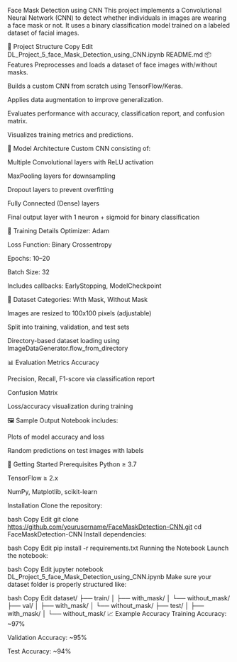  Face Mask Detection using CNN
This project implements a Convolutional Neural Network (CNN) to detect whether individuals in images are wearing a face mask or not. It uses a binary classification model trained on a labeled dataset of facial images.

📁 Project Structure
Copy
Edit
DL_Project_5_face_Mask_Detection_using_CNN.ipynb
README.md
📦 Features
Preprocesses and loads a dataset of face images with/without masks.

Builds a custom CNN from scratch using TensorFlow/Keras.

Applies data augmentation to improve generalization.

Evaluates performance with accuracy, classification report, and confusion matrix.

Visualizes training metrics and predictions.

🧠 Model Architecture
Custom CNN consisting of:

Multiple Convolutional layers with ReLU activation

MaxPooling layers for downsampling

Dropout layers to prevent overfitting

Fully Connected (Dense) layers

Final output layer with 1 neuron + sigmoid for binary classification

🧪 Training Details
Optimizer: Adam

Loss Function: Binary Crossentropy

Epochs: 10–20

Batch Size: 32

Includes callbacks: EarlyStopping, ModelCheckpoint

🧾 Dataset
Categories: With Mask, Without Mask

Images are resized to 100x100 pixels (adjustable)

Split into training, validation, and test sets

Directory-based dataset loading using ImageDataGenerator.flow_from_directory

📊 Evaluation Metrics
Accuracy

Precision, Recall, F1-score via classification report

Confusion Matrix

Loss/accuracy visualization during training

🖼️ Sample Output
Notebook includes:

Plots of model accuracy and loss

Random predictions on test images with labels

🚀 Getting Started
Prerequisites
Python ≥ 3.7

TensorFlow ≥ 2.x

NumPy, Matplotlib, scikit-learn

Installation
Clone the repository:

bash
Copy
Edit
git clone https://github.com/yourusername/FaceMaskDetection-CNN.git
cd FaceMaskDetection-CNN
Install dependencies:

bash
Copy
Edit
pip install -r requirements.txt
Running the Notebook
Launch the notebook:

bash
Copy
Edit
jupyter notebook DL_Project_5_face_Mask_Detection_using_CNN.ipynb
Make sure your dataset folder is properly structured like:

bash
Copy
Edit
dataset/
├── train/
│   ├── with_mask/
│   └── without_mask/
├── val/
│   ├── with_mask/
│   └── without_mask/
├── test/
│   ├── with_mask/
│   └── without_mask/
📈 Example Accuracy
Training Accuracy: ~97%

Validation Accuracy: ~95%

Test Accuracy: ~94%
